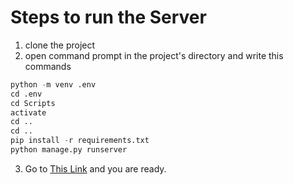 # Steps to run the Server

1. clone the project  
2. open command prompt in the project's directory and write this commands
```python
python -m venv .env
cd .env
cd Scripts
activate
cd ..
cd ..
pip install -r requirements.txt
python manage.py runserver
```
3. Go to [This Link](https://client-chatbot-app.vercel.app/) and you are ready.
